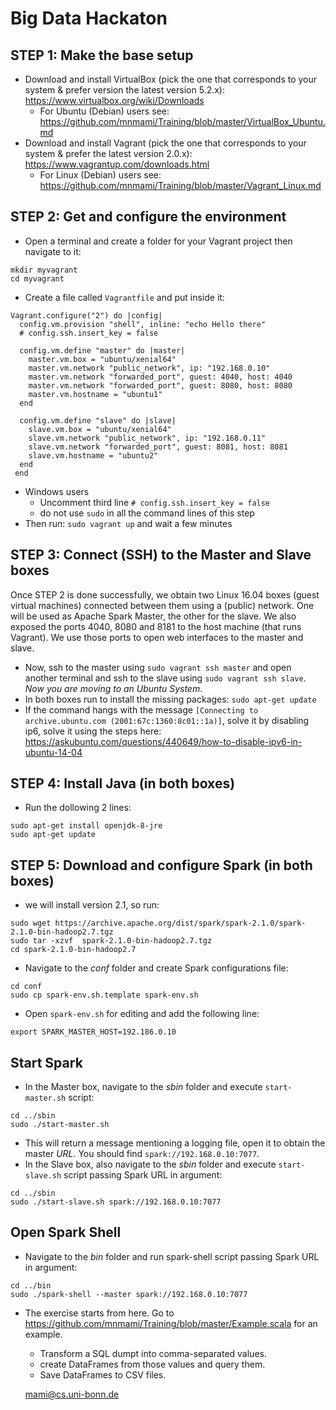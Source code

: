 # Big Data Hackaton
## STEP 1: Make the base setup
- Download and install VirtualBox (pick the one that corresponds to your system & prefer version the latest version 5.2.x): https://www.virtualbox.org/wiki/Downloads
  - For Ubuntu (Debian) users see: https://github.com/mnmami/Training/blob/master/VirtualBox_Ubuntu.md
- Download and install Vagrant (pick the one that corresponds to your system & prefer the latest version 2.0.x): https://www.vagrantup.com/downloads.html 
  - For Linux (Debian) users see: https://github.com/mnmami/Training/blob/master/Vagrant_Linux.md

## STEP 2: Get and configure the environment
- Open a terminal and create a folder for your Vagrant project then navigate to it:
```
mkdir myvagrant
cd myvagrant
```
- Create a file called  `Vagrantfile` and put inside it:
```
Vagrant.configure("2") do |config|
  config.vm.provision "shell", inline: "echo Hello there"
  # config.ssh.insert_key = false

  config.vm.define "master" do |master|
    master.vm.box = "ubuntu/xenial64"
    master.vm.network "public_network", ip: "192.168.0.10"
    master.vm.network "forwarded_port", guest: 4040, host: 4040
    master.vm.network "forwarded_port", guest: 8080, host: 8080
    master.vm.hostname = "ubuntu1"
  end

  config.vm.define "slave" do |slave|
    slave.vm.box = "ubuntu/xenial64"
    slave.vm.network "public_network", ip: "192.168.0.11"
    slave.vm.network "forwarded_port", guest: 8081, host: 8081
    slave.vm.hostname = "ubuntu2"
  end
 end
```
- Windows users
  - Uncomment third line `# config.ssh.insert_key = false`
  - do not use `sudo` in all the command lines of this step
- Then run: `sudo vagrant up` and wait a few minutes 

## STEP 3: Connect (SSH) to the Master and Slave boxes
Once STEP 2 is done successfully, we obtain two Linux 16.04 boxes (guest virtual machines) connected between them using a (public) network. One will be used as Apache Spark Master, the other for the slave. We also exposed the ports 4040, 8080 and 8181 to the host machine (that runs Vagrant). We use those ports to open web interfaces to the master and slave.
- Now, ssh to the master using `sudo vagrant ssh master` and open another terminal and ssh to the slave using `sudo vagrant ssh slave`. *Now you are moving to an Ubuntu System*.
- In both boxes run to install the missing packages: `sudo apt-get update`
- If the command hangs with the message `[Connecting to archive.ubuntu.com (2001:67c:1360:8c01::1a)]`, solve it by disabling ip6, solve it using the steps here: https://askubuntu.com/questions/440649/how-to-disable-ipv6-in-ubuntu-14-04

## STEP 4: Install Java (in both boxes)
- Run the dollowing 2 lines:
```
sudo apt-get install openjdk-8-jre
sudo apt-get update
```

## STEP 5: Download and configure Spark (in both boxes)
- we will install version 2.1, so run:
```
sudo wget https://archive.apache.org/dist/spark/spark-2.1.0/spark-2.1.0-bin-hadoop2.7.tgz
sudo tar -xzvf  spark-2.1.0-bin-hadoop2.7.tgz 
cd spark-2.1.0-bin-hadoop2.7

```
- Navigate to the *conf* folder and create Spark configurations file:
```
cd conf
sudo cp spark-env.sh.template spark-env.sh
``` 
- Open `spark-env.sh` for editing and add the following line:
```
export SPARK_MASTER_HOST=192.186.0.10
```
## Start Spark
- In the Master box, navigate to the *sbin* folder and execute `start-master.sh` script:
```
cd ../sbin
sudo ./start-master.sh
```
- This will return a message mentioning a logging file, open it to obtain the master *URL*. You should find `spark://192.168.0.10:7077`.
- In the Slave box, also navigate to the *sbin* folder and execute `start-slave.sh` script passing Spark URL in argument:
```
cd ../sbin
sudo ./start-slave.sh spark://192.168.0.10:7077
```

## Open Spark Shell
- Navigate to the *bin* folder and run spark-shell script passing Spark URL in argument:
```
cd ../bin
sudo ./spark-shell --master spark://192.168.0.10:7077
```
- The exercise starts from here. Go to https://github.com/mnmami/Training/blob/master/Example.scala for an example.
  - Transform a SQL dumpt into comma-separated values.
  - create DataFrames from those values and query them.
  - Save DataFrames to CSV files.
  
  
  mami@cs.uni-bonn.de
